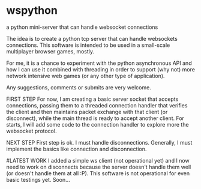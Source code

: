# wspython
a python mini-server that can handle websocket connections

The idea is to create a python tcp server that can handle websockets connections. This software is intended to be used in a small-scale multiplayer browser games, mostly.

For me, it is a chance to experiment with the python asynchronous API and how I can use it combined with threading in order to support (why not) more network intensive web games (or any other type of application).

Any suggestions, comments or submits are very welcome.


FIRST STEP
 For now, I am creating a basic server socket that accepts connections, passing them to a threaded connection handler that verifies the client and then maintains packet exchange with that client (or disconnect), while the main thread is ready to accept another client. For starts, I will add some code to the connection handler to explore more the websocket protocol.
 
NEXT STEP
 First step is ok. I must handle disconnections. Generally, I must implement the basics like connection and disconnection.

#LATEST WORK
I added a simple ws client (not operational yet) and I now need to work on disconnects because the server doesn't handle them well (or doesn't handle them at all :P). This software is not operational for even basic testings yet. Soon...
